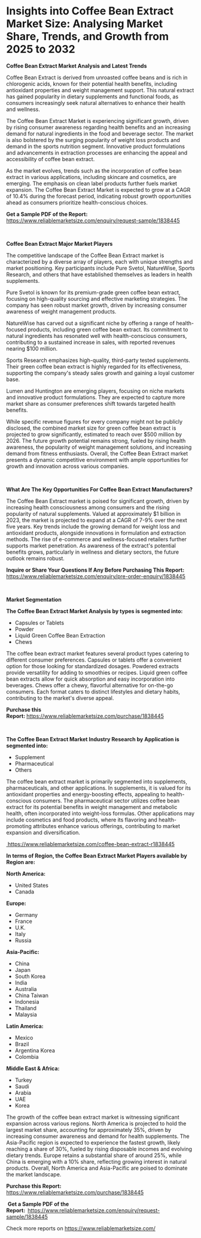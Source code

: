<p><h1>Insights into Coffee Bean Extract Market Size: Analysing Market Share, Trends, and Growth from 2025 to 2032</h1></p><p><strong>Coffee Bean Extract Market Analysis and Latest Trends</strong></p>
<p><p>Coffee Bean Extract is derived from unroasted coffee beans and is rich in chlorogenic acids, known for their potential health benefits, including antioxidant properties and weight management support. This natural extract has gained popularity in dietary supplements and functional foods, as consumers increasingly seek natural alternatives to enhance their health and wellness.</p><p>The Coffee Bean Extract Market is experiencing significant growth, driven by rising consumer awareness regarding health benefits and an increasing demand for natural ingredients in the food and beverage sector. The market is also bolstered by the surging popularity of weight loss products and demand in the sports nutrition segment. Innovative product formulations and advancements in extraction processes are enhancing the appeal and accessibility of coffee bean extract.</p><p>As the market evolves, trends such as the incorporation of coffee bean extract in various applications, including skincare and cosmetics, are emerging. The emphasis on clean label products further fuels market expansion. The Coffee Bean Extract Market is expected to grow at a CAGR of 10.4% during the forecast period, indicating robust growth opportunities ahead as consumers prioritize health-conscious choices.</p></p>
<p><strong>Get a Sample PDF of the Report:&nbsp;</strong> <a href="https://www.reliablemarketsize.com/enquiry/request-sample/1838445?utm_campaign=1133&utm_medium=2&utm_source=Github&utm_content=ia&utm_term=31012025&utm_id=coffee-bean-extract">https://www.reliablemarketsize.com/enquiry/request-sample/1838445</a></p>
<p>&nbsp;</p>
<p><strong>Coffee Bean Extract Major Market Players</strong></p>
<p><p>The competitive landscape of the Coffee Bean Extract market is characterized by a diverse array of players, each with unique strengths and market positioning. Key participants include Pure Svetol, NatureWise, Sports Research, and others that have established themselves as leaders in health supplements.</p><p>Pure Svetol is known for its premium-grade green coffee bean extract, focusing on high-quality sourcing and effective marketing strategies. The company has seen robust market growth, driven by increasing consumer awareness of weight management products.</p><p>NatureWise has carved out a significant niche by offering a range of health-focused products, including green coffee bean extract. Its commitment to natural ingredients has resonated well with health-conscious consumers, contributing to a sustained increase in sales, with reported revenues nearing $100 million.</p><p>Sports Research emphasizes high-quality, third-party tested supplements. Their green coffee bean extract is highly regarded for its effectiveness, supporting the company's steady sales growth and gaining a loyal customer base.</p><p>Lumen and Huntington are emerging players, focusing on niche markets and innovative product formulations. They are expected to capture more market share as consumer preferences shift towards targeted health benefits.</p><p>While specific revenue figures for every company might not be publicly disclosed, the combined market size for green coffee bean extract is projected to grow significantly, estimated to reach over $500 million by 2026. The future growth potential remains strong, fueled by rising health awareness, the popularity of weight management solutions, and increasing demand from fitness enthusiasts. Overall, the Coffee Bean Extract market presents a dynamic competitive environment with ample opportunities for growth and innovation across various companies.</p></p>
<p>&nbsp;</p>
<p><strong>What Are The Key Opportunities For Coffee Bean Extract Manufacturers?</strong></p>
<p><p>The Coffee Bean Extract market is poised for significant growth, driven by increasing health consciousness among consumers and the rising popularity of natural supplements. Valued at approximately $1 billion in 2023, the market is projected to expand at a CAGR of 7-9% over the next five years. Key trends include the growing demand for weight loss and antioxidant products, alongside innovations in formulation and extraction methods. The rise of e-commerce and wellness-focused retailers further supports market penetration. As awareness of the extract's potential benefits grows, particularly in wellness and dietary sectors, the future outlook remains robust.</p></p>
<p><strong>Inquire or Share Your Questions If Any Before Purchasing This Report:</strong> <a href="https://www.reliablemarketsize.com/enquiry/pre-order-enquiry/1838445?utm_campaign=1133&utm_medium=2&utm_source=Github&utm_content=ia&utm_term=31012025&utm_id=coffee-bean-extract">https://www.reliablemarketsize.com/enquiry/pre-order-enquiry/1838445</a></p>
<p>&nbsp;</p>
<p><strong>Market Segmentation</strong></p>
<p><strong>The Coffee Bean Extract Market Analysis by types is segmented into:</strong></p>
<p><ul><li>Capsules or Tablets</li><li>Powder</li><li>Liquid Green Coffee Bean Extraction</li><li>Chews</li></ul></p>
<p><p>The coffee bean extract market features several product types catering to different consumer preferences. Capsules or tablets offer a convenient option for those looking for standardized dosages. Powdered extracts provide versatility for adding to smoothies or recipes. Liquid green coffee bean extracts allow for quick absorption and easy incorporation into beverages. Chews offer a chewy, flavorful alternative for on-the-go consumers. Each format caters to distinct lifestyles and dietary habits, contributing to the market's diverse appeal.</p></p>
<p><strong>Purchase this Report:&nbsp;</strong><a href="https://www.reliablemarketsize.com/purchase/1838445?utm_campaign=1133&utm_medium=2&utm_source=Github&utm_content=ia&utm_term=31012025&utm_id=coffee-bean-extract">https://www.reliablemarketsize.com/purchase/1838445</a></p>
<p>&nbsp;</p>
<p><strong>The Coffee Bean Extract Market Industry Research by Application is segmented into:</strong></p>
<p><ul><li>Supplement</li><li>Pharmaceutical</li><li>Others</li></ul></p>
<p><p>The coffee bean extract market is primarily segmented into supplements, pharmaceuticals, and other applications. In supplements, it is valued for its antioxidant properties and energy-boosting effects, appealing to health-conscious consumers. The pharmaceutical sector utilizes coffee bean extract for its potential benefits in weight management and metabolic health, often incorporated into weight-loss formulas. Other applications may include cosmetics and food products, where its flavoring and health-promoting attributes enhance various offerings, contributing to market expansion and diversification.</p></p>
<p><a href="https://www.reliablemarketsize.com/coffee-bean-extract-r1838445?utm_campaign=1133&utm_medium=2&utm_source=Github&utm_content=ia&utm_term=31012025&utm_id=coffee-bean-extract">&nbsp;https://www.reliablemarketsize.com/coffee-bean-extract-r1838445</a></p>
<p><strong>In terms of Region, the Coffee Bean Extract Market Players available by Region are:</strong></p>
<p>
    <p> <strong> North America: </strong>
        <ul>
            <li>United States</li>
            <li>Canada</li>
        </ul>
        </p> 
    <p> <strong> Europe: </strong>
        <ul>
            <li>Germany</li>
            <li>France</li>
            <li>U.K.</li>
            <li>Italy</li>
            <li>Russia</li>
        </ul>
        </p> 
    <p> <strong> Asia-Pacific: </strong>
        <ul>
            <li>China</li>
            <li>Japan</li>
            <li>South Korea</li>
            <li>India</li>
            <li>Australia</li>
            <li>China Taiwan</li>
            <li>Indonesia</li>
            <li>Thailand</li>
            <li>Malaysia</li>
        </ul>
        </p> 
    <p> <strong> Latin America: </strong>
        <ul>
            <li>Mexico</li>
            <li>Brazil</li>
            <li>Argentina Korea</li>
            <li>Colombia</li>
        </ul>
        </p> 
    <p> <strong> Middle East & Africa: </strong>
        <ul>
            <li>Turkey</li>
            <li>Saudi</li>
            <li>Arabia</li>
            <li>UAE</li>
            <li>Korea</li>
        </ul>
    </p>
    </p>
<p><p>The growth of the coffee bean extract market is witnessing significant expansion across various regions. North America is projected to hold the largest market share, accounting for approximately 35%, driven by increasing consumer awareness and demand for health supplements. The Asia-Pacific region is expected to experience the fastest growth, likely reaching a share of 30%, fueled by rising disposable incomes and evolving dietary trends. Europe retains a substantial share of around 25%, while China is emerging with a 10% share, reflecting growing interest in natural products. Overall, North America and Asia-Pacific are poised to dominate the market landscape.</p></p>
<p><strong>Purchase this Report: </strong><a href="https://www.reliablemarketsize.com/purchase/1838445?utm_campaign=1133&utm_medium=2&utm_source=Github&utm_content=ia&utm_term=31012025&utm_id=coffee-bean-extract">https://www.reliablemarketsize.com/purchase/1838445</a></p>
<p>&nbsp;<strong>Get a Sample PDF of the Report:&nbsp;&nbsp;</strong><a href="https://www.reliablemarketsize.com/enquiry/request-sample/1838445?utm_campaign=1133&utm_medium=2&utm_source=Github&utm_content=ia&utm_term=31012025&utm_id=coffee-bean-extract">https://www.reliablemarketsize.com/enquiry/request-sample/1838445</a></p>
<p><strong></strong></p>
<p>Check more reports on <a href="https://www.reliablemarketsize.com/?utm_campaign=1133&utm_medium=2&utm_source=Github&utm_content=ia&utm_term=31012025&utm_id=coffee-bean-extract">https://www.reliablemarketsize.com/</a></p>
